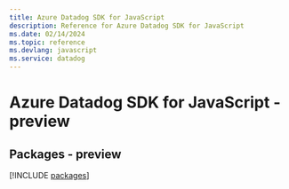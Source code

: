 ```yaml
---
title: Azure Datadog SDK for JavaScript
description: Reference for Azure Datadog SDK for JavaScript
ms.date: 02/14/2024
ms.topic: reference
ms.devlang: javascript
ms.service: datadog
---
```

# Azure Datadog SDK for JavaScript - preview
## Packages - preview
[!INCLUDE [packages](datadog-index.md)]